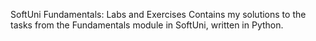 SoftUni Fundamentals: Labs and Exercises
Contains my solutions to the tasks from the Fundamentals module in SoftUni, written in Python. 
